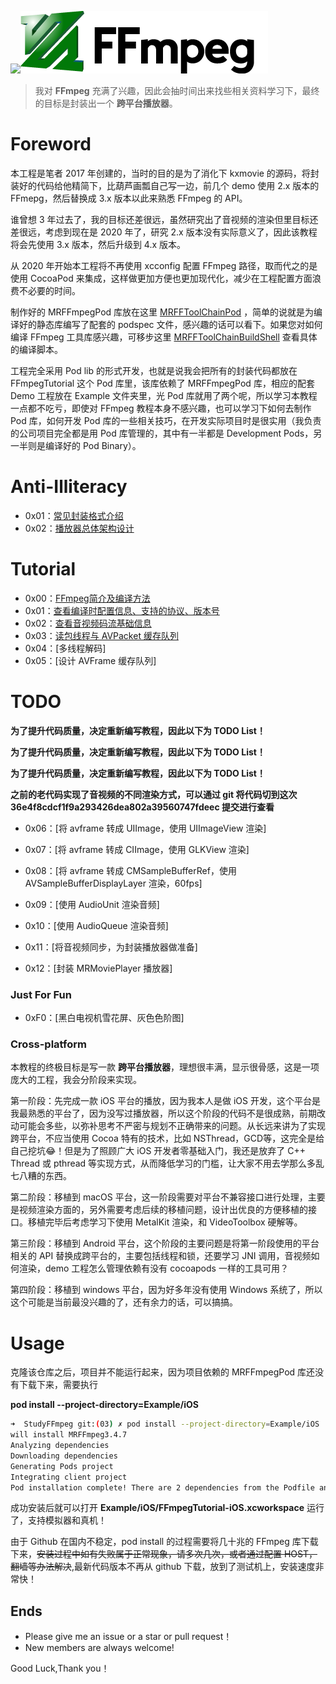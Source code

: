 
![](md/imgs/MR-16-9.png)[![](md/imgs/ffmpeg.png)](http://ffmpeg.org/) 


> 我对 **FFmpeg** 充满了兴趣，因此会抽时间出来找些相关资料学习下，最终的目标是封装出一个 **跨平台播放器**。

# Foreword

本工程是笔者 2017 年创建的，当时的目的是为了消化下 kxmovie 的源码，将封装好的代码给他精简下，比葫芦画瓢自己写一边，前几个 demo 使用 2.x 版本的 FFmepg，然后替换成 3.x 版本以此来熟悉 FFmpeg 的 API。

谁曾想 3 年过去了，我的目标还差很远，虽然研究出了音视频的渲染但里目标还差很远，考虑到现在是 2020 年了，研究 2.x 版本没有实际意义了，因此该教程将会先使用 3.x 版本，然后升级到 4.x 版本。

从 2020 年开始本工程将不再使用 xcconfig 配置 FFmpeg 路径，取而代之的是使用 CocoaPod 来集成，这样做更加方便也更加现代化，减少在工程配置方面浪费不必要的时间。

制作好的 MRFFmpegPod 库放在这里 [MRFFToolChainPod](https://github.com/debugly/MRFFToolChainPod) ，简单的说就是为编译好的静态库编写了配套的 podspec 文件，感兴趣的话可以看下。如果您对如何编译 FFmpeg 工具库感兴趣，可移步这里 [MRFFToolChainBuildShell](https://github.com/debugly/MRFFToolChainBuildShell) 查看具体的编译脚本。

工程完全采用 Pod lib 的形式开发，也就是说我会把所有的封装代码都放在 FFmpegTutorial 这个 Pod 库里，该库依赖了 MRFFmpegPod 库，相应的配套 Demo 工程放在 Example 文件夹里，光 Pod 库就用了两个呢，所以学习本教程一点都不吃亏，即使对 FFmpeg 教程本身不感兴趣，也可以学习下如何去制作 Pod 库，如何开发 Pod 库的一些相关技巧，在开发实际项目时是很实用（我负责的公司项目完全都是用 Pod 库管理的，其中有一半都是 Development Pods，另一半则是编译好的 Pod Binary）。



# Anti-Illiteracy

- 0x01：[常见封装格式介绍](md/illiteracy/0x01.md)
- 0x02：[播放器总体架构设计](md/illiteracy/0x02.md)

# Tutorial

- 0x00：[FFmpeg简介及编译方法](md/0x00.md) 
- 0x01：[查看编译时配置信息、支持的协议、版本号](md/0x01.md)
- 0x02：[查看音视频码流基础信息](md/0x02.md)
- 0x03：[读包线程与 AVPacket 缓存队列](md/0x03.md)
- 0x04：[多线程解码]
- 0x05：[设计 AVFrame 缓存队列]

# TODO

**为了提升代码质量，决定重新编写教程，因此以下为 TODO List！**

**为了提升代码质量，决定重新编写教程，因此以下为 TODO List！**

**为了提升代码质量，决定重新编写教程，因此以下为 TODO List！**

**之前的老代码实现了音视频的不同渲染方式，可以通过 git 将代码切到这次 36e4f8cdcf1f9a293426dea802a39560747fdeec 提交进行查看**


- 0x06：[将 avframe 转成 UIImage，使用 UIImageView 渲染]

- 0x07：[将 avframe 转成 CIImage，使用 GLKView 渲染]

- 0x08：[将 avframe 转成 CMSampleBufferRef，使用 AVSampleBufferDisplayLayer 渲染，60fps]

- 0x09：[使用 AudioUnit 渲染音频]

- 0x10：[使用 AudioQueue 渲染音频]

- 0x11：[将音视频同步，为封装播放器做准备]

- 0x12：[封装 MRMoviePlayer 播放器]

### Just For Fun

- 0xF0：[黑白电视机雪花屏、灰色色阶图] 

### Cross-platform

本教程的终极目标是写一款 **跨平台播放器**，理想很丰满，显示很骨感，这是一项庞大的工程，我会分阶段来实现。

第一阶段：先完成一款 iOS 平台的播放，因为我本人是做 iOS 开发，这个平台是我最熟悉的平台了，因为没写过播放器，所以这个阶段的代码不是很成熟，前期改动可能会多些，以弥补思考不严密与规划不正确带来的问题。从长远来讲为了实现跨平台，不应当使用 Cocoa 特有的技术，比如 NSThread，GCD等，这完全是给自己挖坑😂！但是为了照顾广大 iOS 开发者零基础入门，我还是放弃了 C++ Thread 或  pthread 等实现方式，从而降低学习的门槛，让大家不用去学那么多乱七八糟的东西。

第二阶段：移植到 macOS 平台，这一阶段需要对平台不兼容接口进行处理，主要是视频渲染方面的，另外需要考虑后续的移植问题，设计出优良的方便移植的接口。移植完毕后考虑学习下使用 MetalKit 渲染，和 VideoToolbox 硬解等。

第三阶段：移植到 Android 平台，这个阶段的主要问题是将第一阶段使用的平台相关的 API 替换成跨平台的，主要包括线程和锁，还要学习 JNI 调用，音视频如何渲染，demo 工程怎么管理依赖有没有 cocoapods 一样的工具可用？

第四阶段：移植到 windows 平台，因为好多年没有使用 Windows 系统了，所以这个可能是当前最没兴趣的了，还有余力的话，可以搞搞。

# Usage

克隆该仓库之后，项目并不能运行起来，因为项目依赖的 MRFFmpegPod 库还没有下载下来，需要执行

**pod install --project-directory=Example/iOS**

```bash
➜  StudyFFmpeg git:(03) ✗ pod install --project-directory=Example/iOS
will install MRFFmpeg3.4.7
Analyzing dependencies
Downloading dependencies
Generating Pods project
Integrating client project
Pod installation complete! There are 2 dependencies from the Podfile and 2 total pods installed.
```

成功安装后就可以打开 **Example/iOS/FFmpegTutorial-iOS.xcworkspace** 运行了，支持模拟器和真机！

由于 Github 在国内不稳定，pod install 的过程需要将几十兆的 FFmpeg 库下载下来，~~安装过程中如有失败属于正常现象，请多次几次，或者通过配置 HOST，翻墙等办法解决~~,最新代码版本不再从 github 下载，放到了测试机上，安装速度非常快！

## Ends

- Please give me an issue or a star or pull request！
- New members are always welcome!

Good Luck,Thank you！
